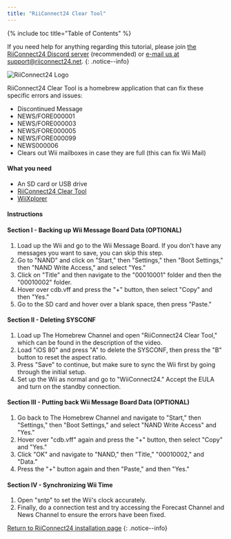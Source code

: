 ```yaml
---
title: "RiiConnect24 Clear Tool"
---
```


{% include toc title="Table of Contents" %}

If you need help for anything regarding this tutorial, please join [the RiiConnect24 Discord server](https://discord.gg/rc24) (recommended) or [e-mail us at support@riiconnect24.net](mailto:support@riiconnect24.net).
{: .notice--info}

![RiiConnect24 Logo](/images/WiiRC24Logo.jpg)

RiiConnect24 Clear Tool is a homebrew application that can fix these specific errors and issues:

+ Discontinued Message 
+ NEWS/FORE000001
+ NEWS/FORE000003
+ NEWS/FORE000005
+ NEWS/FORE000099
+ NEWS000006
+ Clears out Wii mailboxes in case they are full (this can fix Wii Mail)

#### What you need
* An SD card or USB drive
* [RiiConnect24 Clear Tool](https://oscwii.org/library/app/RC24-Clear-Tool)
* [WiiXplorer](https://oscwii.org/library/app/wiixplorer-ss)


#### Instructions

#### Section I - Backing up Wii Message Board Data (OPTIONAL)
1. Load up the Wii and go to the Wii Message Board. If you don't have any messages you want to save, you can skip this step.
2. Go to "NAND" and click on "Start," then "Settings," then "Boot Settings," then "NAND Write Access," and select "Yes."
3. Click on "Title" and then navigate to the "00010001" folder and then the "00010002" folder.
4. Hover over cdb.vff and press the "+" button, then select "Copy" and then "Yes."
5. Go to the SD card and hover over a blank space, then press "Paste."

#### Section II - Deleting SYSCONF
1. Load up The Homebrew Channel and open "RiiConnect24 Clear Tool," which can be found in the description of the video.
2. Load "iOS 80" and press "A" to delete the SYSCONF, then press the "B" button to reset the aspect ratio.
3. Press "Save" to continue, but make sure to sync the Wii first by going through the initial setup.
4. Set up the Wii as normal and go to "WiiConnect24." Accept the EULA and turn on the standby connection.

#### Section III - Putting back Wii Message Board Data (OPTIONAL)
1. Go back to The Homebrew Channel and navigate to "Start," then "Settings," then "Boot Settings," and select "NAND Write Access" and "Yes."
2. Hover over "cdb.vff" again and press the "+" button, then select "Copy" and "Yes."
3. Click "OK" and navigate to "NAND," then "Title," "00010002," and "Data."
4. Press the "+" button again and then "Paste," and then "Yes."

#### Section IV - Synchronizing Wii Time
1. Open "sntp" to set the Wii's clock accurately.
2. Finally, do a connection test and try accessing the Forecast Channel and News Channel to ensure the errors have been fixed. 

[Return to RiiConnect24 installation page](riiconnect24)
{: .notice--info}
